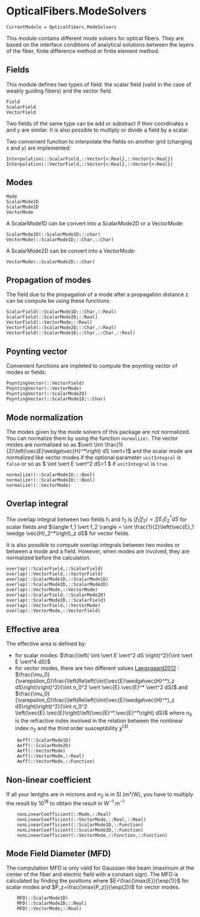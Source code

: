 # OpticalFibers.ModeSolvers

```@meta
CurrentModule = OpticalFibers.ModeSolvers
```

This module contains different mode solvers for optical fibers. They are based on the interface conditions of analytical solutions between the layers of the fiber, finite difference method or finite element method.

## Fields
This module defines two types of field: the scalar field (valid in the case of weakly guiding fibers) and the vector field.
```@docs
Field
ScalarField
VectorField
```
Two fields of the same type can be add or substract if their coordinates x and y are similar. It is also possible to multiply or divide a field by a scalar.

Two convenient function to interpolate the fields on another grid (changing x and y) are implemented:
```@docs
Interpolation(::ScalarField,::Vector{<:Real},::Vector{<:Real})
Interpolation(::VectorField,::Vector{<:Real},::Vector{<:Real})
```

## Modes
```@docs
Mode
ScalarMode1D
ScalarMode2D
VectorMode
```
A ScalarMode1D can be convert into a ScalarMode2D or a VectorMode:
```@docs
ScalarMode2D(::ScalarMode1D;::char)
VectorMode(::ScalarMode1D;::Char,::Char)
```
A ScalarMode2D can be convert into a VectorMode:
```@docs
VectorMode(::ScalarMode2D;::Char)
```

## Propagation of modes
The field due to the propagation of a mode after a propagation distance z can be compute be using these functions:
```@docs
ScalarField(::ScalarMode1D;::Char,::Real)
ScalarField(::ScalarMode2D;::Real)
VectorField(::VectorMode;::Real)
VectorField(::ScalarMode2D;::Char,::Real)
VectorField(::ScalarMode1D;::Char,::Char,::Real)
```

## Poynting vector
Convenient functions are impleted to compute the poynting vector of modes or fields:
```@docs
PoyntingVector(::VectorField)
PoyntingVector(::VectorMode)
PoyntingVector(::ScalarMode2D)
PoyntingVector(::ScalarMode1D;::Char)
```

## Mode normalization
The modes given by the mode solvers of this package are not normalized. You can normalize them by using the function `normalize!`.
The vector modes are normalized so as $\vert \iint \frac{1}{2}\left(\vec{E}\wedge\vec{H}^*\right) dS \vert=1$ and the scalar mode are normalized like vector modes if the optional parameter `unitIntegral` is `false` or so as $ \iint \vert E \vert^2 dS=1 $ if `unitIntegral` is `true`.
```@docs
normalize!(::ScalarMode1D;::Bool)
normalize!(::ScalarMode2D;::Bool)
normalize!(::VectorMode)
```

## Overlap integral
The overlap integral between two fields f$_1$ and f$_2$ is $\langle f_1 \vert f_2 \rangle = \iint E_1 E_2^* dS$ for scalar fields and $\langle f_1 \vert f_2 \rangle = \iint \frac{1}{2}\left(\vec{E}_1 \wedge \vec{H}_2^*\right)_z dS$ for vector fields.  

It is also possible to compute overlap integrals between two modes or between a mode and a field. However, when modes are involved, they are normalized before the calculation.

```@docs
overlap(::ScalarField,::ScalarField)
overlap(::VectorField,::VectorField)
overlap(::ScalarMode1D,::ScalarMode1D)
overlap(::ScalarMode2D,::ScalarMode2D)
overlap(::VectorMode,::VectorMode)
overlap(::ScalarField,::ScalarMode2D)
overlap(::ScalarMode2D,::ScalarField)
overlap(::VectorField,::VectorMode)
overlap(::VectorMode,::VectorField)
```

## Effective area
The effective area is defined by:
- for scalar modes: $\frac{\left( \iint \vert E \vert^2 dS \right)^2}{\iint \vert E \vert^4 dS}$
- for vector modes, there are two different values [Laegsgaard2012](@cite) : $\frac{\mu_0}{\varepsilon_0}\frac{\left(Re\left(\iint(\vec{E}\wedge\vec{H}^*)_z dS\right)\right)^2}{\iint n_0^2 \vert \vec{E}.\vec{E}^* \vert^2 dS}$ and $\frac{\mu_0}{\varepsilon_0}\frac{\left(Re\left(\iint(\vec{E}\wedge\vec{H}^*)_z dS\right)\right)^2}{\iint n_0^2 \left(\vec{E}.\vec{E}\right)\left(\vec{E}^*.\vec{E}^*\right) dS}$ where $n_0$ is the refractive index involved in the relation between the nonlinear index $n_2$ and the third order susceptibility $\chi^{(3)}$.

```@docs
    Aeff(::ScalarMode1D)
    Aeff(::ScalarMode2D)
    Aeff(::VectorMode)
    Aeff(::VectorMode,::Real)
    Aeff(::VectorMode,::Function)
```

## Non-linear coefficient
If all your lentghs are in microns and $n_2$ is in SI (m²/W), you have to multiply the result by $10^{18}$ to obtain the result in W$^{-1}$.m$^{-1}$
```@docs
    nonLinearCoefficient(::Mode,::Real)
    nonLinearCoefficient(::VectorMode,::Real,::Real)
    nonLinearCoefficient(::ScalarMode1D,::Function)
    nonLinearCoefficient(::ScalarMode2D,::Function)
    nonLinearCoefficient(::VectorMode,::Function,::Function)
```

## Mode Field Diameter (MFD)
The computation MFD is only valid for Gaussian-like beam (maximum at the center of the fiber and electric field with a constant sign). The MFD is calculated by finding the positions where $E=\frac{\max{E}}{\exp(1)}$ for scalar modes and $P_z=\frac{\max{P_z}}{\exp(2)}$ for vector modes.
```@docs
    MFD(::ScalarMode1D)
    MFD(::ScalarMode2D;::Real)
    MFD(::VectorMode;::Real)
```
